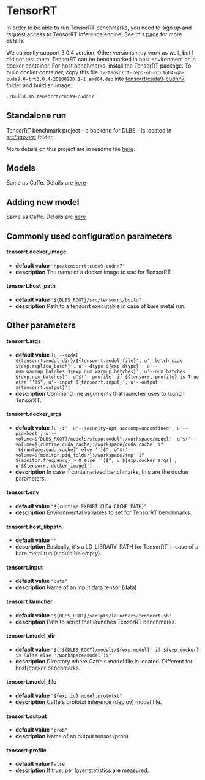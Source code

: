 # __TensorRT__

In order to be able to run TensorRT benchmarks, you need to sign up and request access
to TensorRT inference engine. See this [page](https://developer.nvidia.com/tensorrt)
for more details.

We currently support 3.0.4 version. Other versions may work as well, but I did not test
them. TensorRT can be benchmarked in host environment or in docker container.
For host benchmarks, install the TensorRT package. To build docker container,
copy this file `nv-tensorrt-repo-ubuntu1604-ga-cuda9.0-trt3.0.4-20180208_1-1_amd64.deb` into
[tensorrt/cuda9-cudnn7](https://github.com/HewlettPackard/dlcookbook-dlbs/tree/master/docker/tensorrt/cuda9-cudnn7)
folder and build an image:
```bash
./build.sh tensorrt/cuda9-cudnn7
```

## Standalone run

TensorRT benchmark project - a backend for DLBS - is located in
[src/tensorrt](https://github.com/HewlettPackard/dlcookbook-dlbs/tree/master/src/tensorrt)
folder.

More details on this project are in readme file
[here](https://github.com/HewlettPackard/dlcookbook-dlbs/blob/master/src/tensorrt/README.md).

## Models
Same as Caffe. Details are [here](/frameworks/caffe.md?id=models)

## Adding new model
Same as Caffe. Details are [here](/frameworks/caffe.md?id=adding-new-model)

## Commonly used configuration parameters
#### __tensorrt.docker_image__

* __default value__ `"hpe/tensorrt:cuda9-cudnn7"`
* __description__ The name of a docker image to use for TensorRT.

#### __tensorrt.host_path__

* __default value__ `"${DLBS_ROOT}/src/tensorrt/build"`
* __description__ Path to a tensorrt executable in case of bare metal run.


## Other parameters
#### __tensorrt.args__

* __default value__ `[u'--model ${tensorrt.model_dir}/${tensorrt.model_file}', u'--batch_size ${exp.replica_batch}', u'--dtype ${exp.dtype}', u'--num_warmup_batches ${exp.num_warmup_batches}', u'--num_batches ${exp.num_batches}', u"$('--profile' if ${tensorrt.profile} is True else '')$", u'--input ${tensorrt.input}', u'--output ${tensorrt.output}']`
* __description__ Command line arguments that launcher uses to launch TensorRT.

#### __tensorrt.docker_args__

* __default value__ `[u'-i', u'--security-opt seccomp=unconfined', u'--pid=host', u'--volume=${DLBS_ROOT}/models/${exp.model}:/workspace/model', u"$('--volume=${runtime.cuda_cache}:/workspace/cuda_cache' if '${runtime.cuda_cache}' else '')$", u"$('--volume=${monitor.pid_folder}:/workspace/tmp' if ${monitor.frequency} > 0 else '')$", u'${exp.docker_args}', u'${tensorrt.docker_image}']`
* __description__ In case if containerized benchmarks, this are the docker parameters.

#### __tensorrt.env__

* __default value__ `"${runtime.EXPORT_CUDA_CACHE_PATH}"`
* __description__ Environmental variables to set for TensorRT benchmarks.

#### __tensorrt.host_libpath__

* __default value__ `""`
* __description__ Basically, it's a LD_LIBRARY_PATH for TensorRT in case of a bare metal run \(should be empty\).

#### __tensorrt.input__

* __default value__ `"data"`
* __description__ Name of an input data tensor \(data\)

#### __tensorrt.launcher__

* __default value__ `"${DLBS_ROOT}/scripts/launchers/tensorrt.sh"`
* __description__ Path to script that launches TensorRT benchmarks.

#### __tensorrt.model_dir__

* __default value__ `"$('${DLBS_ROOT}/models/${exp.model}' if ${exp.docker} is False else '/workspace/model')$"`
* __description__ Directory where Caffe's model file is located. Different for host/docker benchmarks.

#### __tensorrt.model_file__

* __default value__ `"${exp.id}.model.prototxt"`
* __description__ Caffe's prototxt inference \(deploy\) model file.

#### __tensorrt.output__

* __default value__ `"prob"`
* __description__ Name of an output tensor \(prob\)

#### __tensorrt.profile__

* __default value__ `False`
* __description__ If true, per layer statistics are measured.
